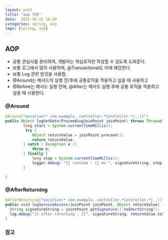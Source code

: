 ```yaml
---
layout: post
title: "aop 적용"
date:  2021-10-15 16:20
categories: spring, aop
tags: [spring, aop]
---
```


## AOP
- 공통 관심사를 분리하여, 개발자는 핵심로직만 작성할 수 있도록 도와준다.
- 보통 로그에서 많이 사용하며, @Transactional도 이에 해당한다.
- 보통 Log 관련 된것을 사용함. 
- @Around는 메서드의 실행 전/후에 공통로직을 적용하고 싶을 때 사용하고 
- @Before는 메서드 실행 전에, @After는 메서드 실행 후에 공통 로직을 적용하고 싶을 때 사용한다.

### @Around

```java
@Around("excution(* com.example..controller.*Controller.*(..))")
public Object logGetDate(ProceedingJoinPoint joinPoint) throws Throwable {
        long start = System.currentTimeMillis();
         try {
            Object returnValue = joinPoint.proceed();
            return returnValue;
        } catch ( Exception e ){
            throw e;
        } finally {
            long stop = System.currentTimeMillis();
            logger.debug( "{} runtime : {} ms ", signatureString, stop-start  );
        }

}
```

### @AfterReturning

```java
@AfterReturning("excution(* com.example..controller.*Controller.*(..))", returning="returnValue")
public void logServiceAccess(JoinPoint joinPoint, Object returnValue) {
  String signatureString = jointPoint.getSignature().toShortString();
  log.debug("{} after returning : {}", signatureString, returnValue.toString());
}
```

### 참고 

